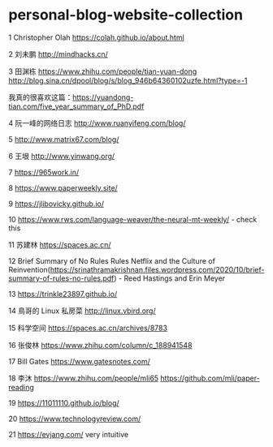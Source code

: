 # personal-blog-website-collection


1 Christopher Olah https://colah.github.io/about.html 

2 刘未鹏 http://mindhacks.cn/

3 田渊栋 https://www.zhihu.com/people/tian-yuan-dong http://blog.sina.cn/dpool/blog/s/blog_946b64360102uzfe.html?type=-1

我真的很喜欢这篇：https://yuandong-tian.com/five_year_summary_of_PhD.pdf

4 阮一峰的网络日志 http://www.ruanyifeng.com/blog/

5 http://www.matrix67.com/blog/

6 王垠 http://www.yinwang.org/

7 https://965work.in/

8 https://www.paperweekly.site/

9 https://jlibovicky.github.io/

10 https://www.rws.com/language-weaver/the-neural-mt-weekly/ - check this

11 苏建林 https://spaces.ac.cn/

12 Brief Summary of No Rules Rules Netflix and the Culture of Reinvention(https://srinathramakrishnan.files.wordpress.com/2020/10/brief-summary-of-rules-no-rules.pdf) - Reed Hastings and Erin Meyer

13 https://trinkle23897.github.io/

14 鳥哥的 Linux 私房菜 http://linux.vbird.org/

15 科学空间 https://spaces.ac.cn/archives/8783

16 张俊林 https://www.zhihu.com/column/c_188941548

17 Bill Gates https://www.gatesnotes.com/

18 李沐 https://www.zhihu.com/people/mli65 https://github.com/mli/paper-reading

19 https://11011110.github.io/blog/

20 https://www.technologyreview.com/

21 https://evjang.com/ very intuitive 
